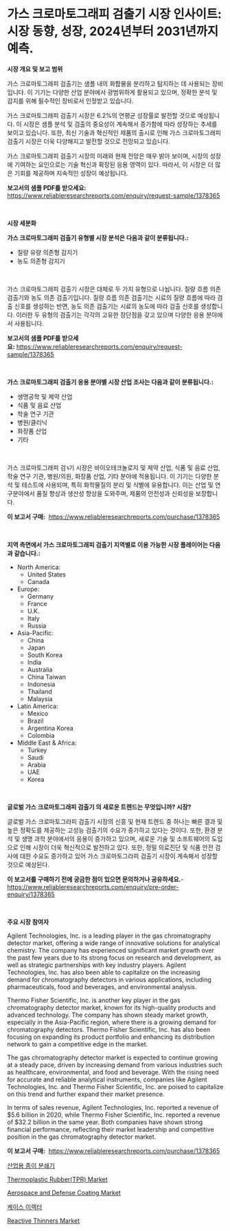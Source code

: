 <p><h1>가스 크로마토그래피 검출기 시장 인사이트: 시장 동향, 성장, 2024년부터 2031년까지 예측.</h1></p><p><strong>시장 개요 및 보고 범위</strong></p>
<p><p>가스 크로마토그래피 검출기는 샘플 내의 화합물을 분리하고 탐지하는 데 사용되는 장비입니다. 이 기기는 다양한 산업 분야에서 광범위하게 활용되고 있으며, 정확한 분석 및 감지를 위해 필수적인 장비로서 인정받고 있습니다.</p><p>가스 크로마토그래피 검출기 시장은 6.2%의 연평균 성장률로 발전할 것으로 예상됩니다. 이 시장은 샘플 분석 및 검출의 중요성이 계속해서 증가함에 따라 성장하는 추세를 보이고 있습니다. 또한, 최신 기술과 혁신적인 제품의 출시로 인해 가스 크로마토그래피 검출기 시장은 더욱 다양해지고 발전할 것으로 전망되고 있습니다.</p><p>가스 크로마토그래피 검출기 시장의 미래와 현재 전망은 매우 밝아 보이며, 시장의 성장에 기여하는 요인으로는 기술 혁신과 확장된 응용 영역이 있다. 따라서, 이 시장은 더 많은 기회를 제공하며 지속적인 성장이 예상됩니다.</p></p>
<p><strong>보고서의 샘플 PDF를 받으세요:</strong> <a href="https://www.reliableresearchreports.com/enquiry/request-sample/1378365">https://www.reliableresearchreports.com/enquiry/request-sample/1378365</a></p>
<p>&nbsp;</p>
<p><strong>시장 세분화</strong></p>
<p><strong>가스 크로마토그래피 검출기 유형별 시장 분석은 다음과 같이 분류됩니다.:</strong></p>
<p><ul><li>질량 유량 의존형 감지기</li><li>농도 의존형 감지기</li></ul></p>
<p>&nbsp;</p>
<p><p>가스 크로마토그래피 검출기 시장은 대체로 두 가지 유형으로 나뉩니다. 질량 흐름 의존 검출기와 농도 의존 검출기입니다. 질량 흐름 의존 검출기는 시료의 질량 흐름에 따라 검출 신호를 생성하는 반면, 농도 의존 검출기는 시료의 농도에 따라 검출 신호를 생성합니다. 이러한 두 유형의 검출기는 각각의 고유한 장단점을 갖고 있으며 다양한 응용 분야에서 사용됩니다.</p></p>
<p><strong>보고서의 샘플 PDF를 받으세요:</strong>&nbsp;<a href="https://www.reliableresearchreports.com/enquiry/request-sample/1378365">https://www.reliableresearchreports.com/enquiry/request-sample/1378365</a></p>
<p>&nbsp;</p>
<p><strong> 가스 크로마토그래피 검출기 응용 분야별 시장 산업 조사는 다음과 같이 분류됩니다.:</strong></p>
<p><ul><li>생명공학 및 제약 산업</li><li>식품 및 음료 산업</li><li>학술 연구 기관</li><li>병원/클리닉</li><li>화장품 산업</li><li>기타</li></ul></p>
<p>&nbsp;</p>
<p><p>가스 크로마토그래피 검จ기 시장은 바이오테크놀로지 및 제약 산업, 식품 및 음료 산업, 학술 연구 기관, 병원/의원, 화장품 산업, 기타 분야에 적용됩니다. 이 기기는 다양한 분석 및 테스트에 사용되며, 특히 화학물질의 분리 및 식별에 유용합니다. 이는 산업 및 연구분야에서 품질 향상과 생산성 향상을 도와주며, 제품의 안전성과 신뢰성을 보장합니다.</p></p>
<p><strong>이 보고서 구매:</strong>&nbsp; <a href="https://www.reliableresearchreports.com/purchase/1378365">https://www.reliableresearchreports.com/purchase/1378365</a></p>
<p>&nbsp;</p>
<p><strong>지역 측면에서 가스 크로마토그래피 검출기 지역별로 이용 가능한 시장 플레이어는 다음과 같습니다.:</strong></p>
<p><ul>
    <li>
        North America:
        <ul>
            <li>United States</li>
            <li>Canada</li>
        </ul>
    </li>
    <li>
        Europe:
        <ul>
            <li>Germany</li>
            <li>France</li>
            <li>U.K.</li>
            <li>Italy</li>
            <li>Russia</li>
        </ul>
    </li>
    <li>
        Asia-Pacific:
        <ul>
            <li>China</li>
            <li>Japan</li>
            <li>South Korea</li>
            <li>India</li>
            <li>Australia</li>
            <li>China Taiwan</li>
            <li>Indonesia</li>
            <li>Thailand</li>
            <li>Malaysia</li>
        </ul>
    </li>
    <li>
        Latin America:
        <ul>
            <li>Mexico</li>
            <li>Brazil</li>
            <li>Argentina Korea</li>
            <li>Colombia</li>
        </ul>
    </li>
    <li>
        Middle East & Africa:
        <ul>
            <li>Turkey</li>
            <li>Saudi</li>
            <li>Arabia</li>
            <li>UAE</li>
            <li>Korea</li>
        </ul>
    </li>
    </ul></p>
<p>&nbsp;</p>
<p><strong>글로벌 가스 크로마토그래피 검출기 의 새로운 트렌드는 무엇입니까? 시장?</strong></p>
<p><p>글로벌 가스 크로마토그라피 검출기 시장의 신흥 및 현재 트렌드 중 하나는 빠른 결과 및 높은 정확도를 제공하는 고성능 검출기의 수요가 증가하고 있다는 것이다. 또한, 환경 분석 및 생명 과학 분야에서의 응용이 증가하고 있으며, 새로운 기술 및 소프트웨어의 도입으로 인해 시장이 더욱 혁신적으로 발전하고 있다. 또한, 정밀 의료진단 및 식품 안전 검사에 대한 수요도 증가하고 있어 가스 크로마토그라피 검출기 시장이 계속해서 성장할 것으로 예상된다.</p></p>
<p><strong>이 보고서를 구매하기 전에 궁금한 점이 있으면 문의하거나 공유하세요.</strong>- <a href="https://www.reliableresearchreports.com/enquiry/pre-order-enquiry/1378365">https://www.reliableresearchreports.com/enquiry/pre-order-enquiry/1378365</a></p>
<p>&nbsp;</p>
<p><strong>주요 시장 참여자</strong></p>
<p><p>Agilent Technologies, Inc. is a leading player in the gas chromatography detector market, offering a wide range of innovative solutions for analytical chemistry. The company has experienced significant market growth over the past few years due to its strong focus on research and development, as well as strategic partnerships with key industry players. Agilent Technologies, Inc. has also been able to capitalize on the increasing demand for chromatography detectors in various applications, including pharmaceuticals, food and beverages, and environmental analysis.</p><p>Thermo Fisher Scientific, Inc. is another key player in the gas chromatography detector market, known for its high-quality products and advanced technology. The company has shown steady market growth, especially in the Asia-Pacific region, where there is a growing demand for chromatography detectors. Thermo Fisher Scientific, Inc. has also been focusing on expanding its product portfolio and enhancing its distribution network to gain a competitive edge in the market.</p><p>The gas chromatography detector market is expected to continue growing at a steady pace, driven by increasing demand from various industries such as healthcare, environmental, and food and beverage. With the rising need for accurate and reliable analytical instruments, companies like Agilent Technologies, Inc. and Thermo Fisher Scientific, Inc. are poised to capitalize on this trend and further expand their market presence.</p><p>In terms of sales revenue, Agilent Technologies, Inc. reported a revenue of $5.6 billion in 2020, while Thermo Fisher Scientific, Inc. reported a revenue of $32.2 billion in the same year. Both companies have shown strong financial performance, reflecting their market leadership and competitive position in the gas chromatography detector market.</p></p>
<p><strong>이 보고서 구매:</strong>&nbsp;&nbsp;<a href="https://www.reliableresearchreports.com/purchase/1378365">https://www.reliableresearchreports.com/purchase/1378365</a></p>
<p><p><a href="https://github.com/vsn7qpua81q/Market-Research-Report-List-1/blob/main/6338224487.md">산업용 종이 분쇄기</a></p><p><a href="https://issuu.com/reportprime-2/docs/thermoplastic-rubbertpr-market-size-2030.pptx">Thermoplastic Rubber(TPR) Market</a></p><p><a href="https://github.com/PeterParrish5/Market-Research-Report-List-4/blob/main/aerospace-and-defense-coating-market.md">Aerospace and Defense Coating Market</a></p><p><a href="https://github.com/trmesnao7959541/Market-Research-Report-List-1/blob/main/8521875486.md">케이스 이렉터</a></p><p><a href="https://changeable-paste-463.notion.site/Reactive-Thinners-Market-Research-Report-Provides-thorough-Industry-Overview-which-offers-an-In-Dep-70201d0c069b46639149880d53929c9d">Reactive Thinners Market</a></p></p>
